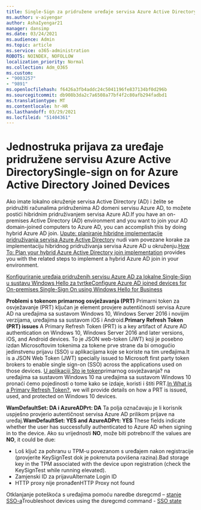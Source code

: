 ```yaml
---
title: Single-Sign za pridružene uređaje servisa Azure Active Directory
ms.author: v-aiyengar
author: AshaIyengar21
manager: dansimp
ms.date: 03/24/2021
ms.audience: Admin
ms.topic: article
ms.service: o365-administration
ROBOTS: NOINDEX, NOFOLLOW
localization_priority: Normal
ms.collection: Adm_O365
ms.custom:
- "9003257"
- "9891"
ms.openlocfilehash: f6426a3fb4addc24c5041196fe837134bf0d296b
ms.sourcegitcommit: db908b3da2c7a6508a77bf4f2c80afb294fadbd1
ms.translationtype: MT
ms.contentlocale: hr-HR
ms.lasthandoff: 03/29/2021
ms.locfileid: "51404361"
---
```

# <a name="single-sign-on-for-azure-active-directory-joined-devices"></a><span data-ttu-id="97ffa-102">Jednostruka prijava za uređaje pridružene servisu Azure Active Directory</span><span class="sxs-lookup"><span data-stu-id="97ffa-102">Single-sign on for Azure Active Directory Joined Devices</span></span>

<span data-ttu-id="97ffa-103">Ako imate lokalno okruženje servisa Active Directory (AD) i želite se pridružiti računalima pridruženima AD domeni servisu Azure AD, to možete postići hibridnim pridruživanjem servisa Azure AD.</span><span class="sxs-lookup"><span data-stu-id="97ffa-103">If you have an on-premises Active Directory (AD) environment and you want to join your AD domain-joined computers to Azure AD, you can accomplish this by doing hybrid Azure AD join.</span></span> <span data-ttu-id="97ffa-104">[Upute: planiranje hibridne implementacije pridruživanja servisa Azure Active Directory](https://docs.microsoft.com/azure/active-directory/devices/hybrid-azuread-join-plan) nudi vam povezane korake za implementaciju hibridnog pridruživanja servisa Azure AD u okruženju.</span><span class="sxs-lookup"><span data-stu-id="97ffa-104">[How To: Plan your hybrid Azure Active Directory join implementation](https://docs.microsoft.com/azure/active-directory/devices/hybrid-azuread-join-plan) provides you with the related steps to implement a hybrid Azure AD join in your environment.</span></span>

[<span data-ttu-id="97ffa-105">Konfiguriranje uređaja pridruženih servisu Azure AD za lokalne Single-Sign u sustavu Windows Hello za tvrtke</span><span class="sxs-lookup"><span data-stu-id="97ffa-105">Configure Azure AD joined devices for On-premises Single-Sign On using Windows Hello for Business</span></span>](https://docs.microsoft.com/azure/active-directory/devices/hybrid-azuread-join-plan) 

<span data-ttu-id="97ffa-106">**Problemi s tokenom primarnog osvježavanja (PRT)** Primarni token za osvježavanje (PRT) ključan je element provjere autentičnosti servisa Azure AD na uređajima sa sustavom Windows 10, Windows Server 2016 i novijim verzijama, uređajima sa sustavom iOS i Android.</span><span class="sxs-lookup"><span data-stu-id="97ffa-106">**Primary Refresh Token (PRT) issues** A Primary Refresh Token (PRT) is a key artifact of Azure AD authentication on Windows 10, Windows Server 2016 and later versions, iOS, and Android devices.</span></span> <span data-ttu-id="97ffa-107">To je JSON web-token (JWT) koji je posebno izdan Microsoftovim tokenima za tokene prve strane da bi omogućio jedinstvenu prijavu (SSO) u aplikacijama koje se koriste na tim uređajima.</span><span class="sxs-lookup"><span data-stu-id="97ffa-107">It is a JSON Web Token (JWT) specially issued to Microsoft first party token brokers to enable single sign-on (SSO) across the applications used on those devices.</span></span> <span data-ttu-id="97ffa-108">[U aplikaciji Što je token](https://docs.microsoft.com/azure/active-directory/devices/concept-primary-refresh-token)primarnog osvježavanja? na uređajima sa sustavom Windows 10 na uređajima sa sustavom Windows 10 pronaći ćemo pojedinosti o tome kako se izdaje, koristi i štiti PRT.</span><span class="sxs-lookup"><span data-stu-id="97ffa-108">[In What is a Primary Refresh Token?](https://docs.microsoft.com/azure/active-directory/devices/concept-primary-refresh-token), we will provide details on how a PRT is issued, used, and protected on Windows 10 devices.</span></span>

<span data-ttu-id="97ffa-109">**WamDefaultSet: DA i AzureADPrt: DA** Ta polja označavaju je li korisnik uspješno provjerio autentičnost servisa Azure AD prilikom prijave na uređaj.</span><span class="sxs-lookup"><span data-stu-id="97ffa-109">**WamDefaultSet: YES and AzureADPrt: YES** These fields indicate whether the user has successfully authenticated to Azure AD when signing in to the device.</span></span> <span data-ttu-id="97ffa-110">Ako su vrijednosti **NO**, može biti potrebno:</span><span class="sxs-lookup"><span data-stu-id="97ffa-110">If the values are **NO**, it could be due:</span></span>

- <span data-ttu-id="97ffa-111">Loš ključ za pohranu u TPM-u povezanom s uređajem nakon registracije (provjerite KeySignTest dok je pokrenuta povišena razina).</span><span class="sxs-lookup"><span data-stu-id="97ffa-111">Bad storage key in the TPM associated with the device upon registration (check the KeySignTest while running elevated).</span></span>
- <span data-ttu-id="97ffa-112">Zamjenski ID za prijavu</span><span class="sxs-lookup"><span data-stu-id="97ffa-112">Alternate Login ID</span></span>
- <span data-ttu-id="97ffa-113">HTTP proxy nije pronađen</span><span class="sxs-lookup"><span data-stu-id="97ffa-113">HTTP Proxy not found</span></span>

<span data-ttu-id="97ffa-114">Otklanjanje poteškoća s uređajima pomoću naredbe dsregcmd – [stanje SSO-a](https://docs.microsoft.com/azure/active-directory/devices/troubleshoot-device-dsregcmd#sso-state)</span><span class="sxs-lookup"><span data-stu-id="97ffa-114">Troubleshoot devices using the dsregcmd command - [SSO state](https://docs.microsoft.com/azure/active-directory/devices/troubleshoot-device-dsregcmd#sso-state)</span></span>
